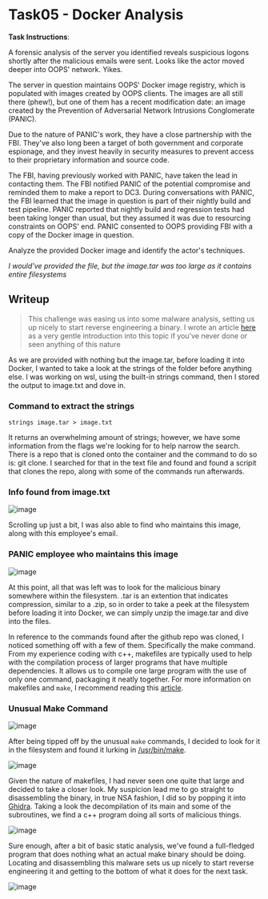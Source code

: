# Task05 - Docker Analysis

**Task Instructions**:

A forensic analysis of the server you identified reveals suspicious logons shortly after the malicious emails were sent. Looks like the actor moved deeper into OOPS' network. Yikes.

The server in question maintains OOPS' Docker image registry, which is populated with images created by OOPS clients. The images are all still there (phew!), but one of them has a recent modification date: an image created by the Prevention of Adversarial Network Intrusions Conglomerate (PANIC).

Due to the nature of PANIC's work, they have a close partnership with the FBI. They've also long been a target of both government and corporate espionage, and they invest heavily in security measures to prevent access to their proprietary information and source code.

The FBI, having previously worked with PANIC, have taken the lead in contacting them. The FBI notified PANIC of the potential compromise and reminded them to make a report to DC3. During conversations with PANIC, the FBI learned that the image in question is part of their nightly build and test pipeline. PANIC reported that nightly build and regression tests had been taking longer than usual, but they assumed it was due to resourcing constraints on OOPS' end. PANIC consented to OOPS providing FBI with a copy of the Docker image in question.

Analyze the provided Docker image and identify the actor's techniques.

*I would've provided the file, but the image.tar was too large as it contains entire filesystems*

## Writeup

> This challenge was easing us into some malware analysis, setting us up nicely to start reverse engineering a binary. I wrote an article [here] as a very gentle introduction  into this topic if you've never done or seen anything of this nature

As we are provided with nothing but the image.tar, before loading it into Docker, I wanted to take a look at the strings of the folder before anything else. I was working on wsl, using the built-in strings command, then I stored the output to image.txt and dove in.

### Command to extract the strings
```
strings image.tar > image.txt
```

It returns an overwhelming amount of strings; however, we have some information from the flags we're looking for to help narrow the search. There is a repo that is cloned onto the container and the command to do so is: git clone. I searched for that in the text file and found and found a scripit that clones the repo, along with some of the commands run afterwards.

### Info found from image.txt
![image](https://user-images.githubusercontent.com/66766340/146481906-ee273079-7d06-4e77-beb8-6c1961c7aa63.png)

Scrolling up just a bit, I was also able to find who maintains this image, along with this employee's email.

### PANIC employee who maintains this image
![image](https://user-images.githubusercontent.com/66766340/146482069-c59e5eed-36e6-4a43-9182-662528cfb189.png)

At this point, all that was left was to look for the malicious binary somewhere within the filesystem. .tar is an extention that indicates compression, similar to a .zip, so in order to take a peek at the filesystem before loading it into Docker, we can simply unzip the image.tar and dive into the files.

In reference to the commands found after the github repo was cloned, I noticed something off with a few of them. Specifically the make command. From my experience coding with c++, makefiles are typically used to help with the compilation process of larger programs that have multiple dependencies. It allows us to compile one large program with the use of only one command, packaging it neatly together. For more information on makefiles and `make`, I recommend reading this [article].

### Unusual Make Command
![image](https://user-images.githubusercontent.com/66766340/146482533-498dfaca-7d10-41e8-b573-3512deb0936d.png)

After being tipped off by the unusual `make` commands, I decided to look for it in the filesystem and found it lurking in [/usr/bin/make].

![image](https://user-images.githubusercontent.com/66766340/146482842-f4b2a99b-ac1f-451c-a1ff-29739c199c82.png)

Given the nature of makefiles, I had never seen one quite that large and decided to take a closer look. My suspicion lead me to go straight to disassembling the binary, in true NSA fashion, I did so by popping it into [Ghidra]. Taking a look the decompilation of its main and some of the subroutines, we find a c++ program doing all sorts of malicious things.

![image](https://user-images.githubusercontent.com/66766340/146483267-accba269-7ff3-47c5-8da6-6732a5829c8f.png)

Sure enough, after a bit of basic static analysis, we've found a full-fledged program that does nothing what an actual make binary should be doing. Locating and disassembling this malware sets us up nicely to start reverse engineering it and getting to the bottom of what it does for the next task.

![image](https://user-images.githubusercontent.com/66766340/148634567-5c8aa635-1120-4f13-be30-bb42051ae8e9.png)

[here]: https://gabertan-colton.medium.com/practical-malware-analysis-basic-static-techniques-8897bd21b9e6
[article]: https://makefiletutorial.com/
[Ghidra]: https://ghidra-sre.org/
[/usr/bin/make]: https://github.com/colton-gabertan/NSACodeBreaker2021/blob/task05/make

